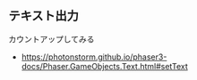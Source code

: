 ---
---
## テキスト出力

カウントアップしてみる

* https://photonstorm.github.io/phaser3-docs/Phaser.GameObjects.Text.html#setText

<script type="module">

const config = {
	parent: document.getElementsByTagName("article")[0],
	type: Phaser.AUTO,
	width: 800,
	height: 600,
	physics: {
		default: "arcade",
		arcade: {
			debug: true
		}
	},
	scene: {
		preload: preload,
		create: create,
		update: update
	}
};

const game = new Phaser.Game(config);
let display;
let i = 0;

function preload()
{
}

function create()
{
	display = this.add.text(10, 10, "count: ");
}

function update()
{
	display.setText(`count: ${++i % 100}`);
}

</script>
